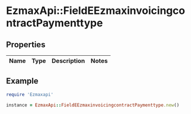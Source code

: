 # EzmaxApi::FieldEEzmaxinvoicingcontractPaymenttype

## Properties

| Name | Type | Description | Notes |
| ---- | ---- | ----------- | ----- |

## Example

```ruby
require 'Ezmaxapi'

instance = EzmaxApi::FieldEEzmaxinvoicingcontractPaymenttype.new()
```

